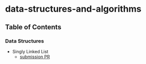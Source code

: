 # data-structures-and-algorithms

## Table of Contents

### Data Structures

* Singly Linked List
  * [submission PR](https://github.com/401-advanced-javascript-jonnygraybill/data-structures-and-algorithms/pull/1) 

